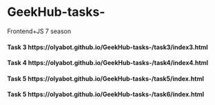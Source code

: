 # GeekHub-tasks-
Frontend+JS 7 season

<h4> Task 3 https://olyabot.github.io/GeekHub-tasks-/task3/index3.html
<h4> Task 4 https://olyabot.github.io/GeekHub-tasks-/task4/index4.html
<h4> Task 5 https://olyabot.github.io/GeekHub-tasks-/task5/index.html
<h4> Task 5 https://olyabot.github.io/GeekHub-tasks-/task6/index.html
